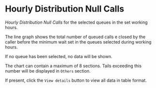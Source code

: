 # Hourly Distribution Null Calls

*Hourly Distribution Null Calls* for the selected queues
in the set working hours.

The line graph shows the total number of queued calls e
closed by the caller before the minimum wait set in the queues
selected during working hours.

If no queue has been selected, no data will be shown.

The chart can contain a maximum of 8 sections. Tails exceeding this
number will be displayed in ``Others`` section.

If present, click the ``View details`` button to view
all data in table format.

